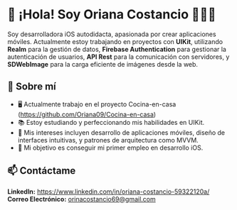  # 👋 ¡Hola! Soy Oriana Costancio 👩🏻‍💻
 
Soy desarrolladora iOS autodidacta, apasionada por crear aplicaciones móviles. Actualmente estoy trabajando en proyectos con **UIKit**, utilizando **Realm** para la gestión de datos, **Firebase Authentication** para gestionar la autenticación de usuarios, **API Rest** para la comunicación con servidores, y **SDWebImage** para la carga eficiente de imágenes desde la web.
## 🚀 Sobre mí
- 🖥️ Actualmente trabajo en el proyecto Cocina-en-casa (https://github.com/Oriana09/Cocina-en-casa)
- 📚 Estoy estudiando y perfeccionando mis habilidades en UIKit.
- 🌟 Mis intereses incluyen desarrollo de aplicaciones móviles, diseño de interfaces intuitivas, y patrones de arquitectura como MVVM.
- 🎯 Mi objetivo es conseguir mi primer empleo en desarrollo iOS.

## 📫 Contáctame
**LinkedIn:** https://www.linkedin.com/in/oriana-costancio-59322120a/ 
**Correo Electrónico:** orinacostancio69@gmail.com

